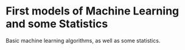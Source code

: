 # First models of Machine Learning and some Statistics

Basic machine learning algorithms, as well as some statistics.
